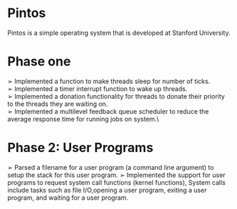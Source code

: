 # Pintos
Pintos is a simple operating system that is developed at Stanford University.
# Phase one
➢ Implemented a function to make threads sleep for number of ticks.\
➢ Implemented a timer interrupt function to wake up threads.\
➢ Implemented a donation functionality for threads to donate their priority to the threads they are waiting on.\
➢ Implemented a multilevel feedback queue scheduler to reduce the average response time for running jobs on system.\
# Phase 2: User Programs
➢ Parsed a filename for a user program (a command line argument) to setup the stack for this user program.
➢ Implemented the support for user programs to request system call functions (kernel functions), System calls include tasks such as file
I/O,opening a user program, exiting a user program, and waiting for a user program.

